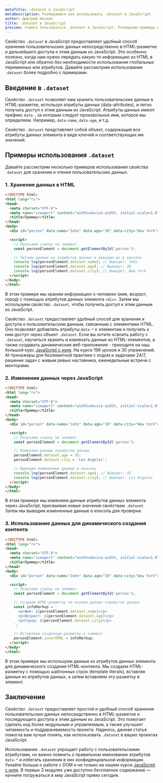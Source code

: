 ```yaml
---
metaTitle: .dataset в JavaScript
metaDescription: Разбираемся как использовать .dataset в JavaScript
author: Дмитрий Нечаев
title: .dataset в JavaScript
preview: Учимся пользоваться .dataset в JavaScript. Разбираем примеры использования
---
```


Свойство `.dataset` в JavaScript предоставляет удобный способ хранения пользовательских данных непосредственно в HTML-разметке и дальнейшего доступа к этим данным из JavaScript. Это особенно полезно, когда нам нужно передать какую-то информацию из HTML в JavaScript или обратно без необходимости использования глобальных переменных или атрибутов. Давайте рассмотрим использование `.dataset` более подробно с примерами.

## Введение в `.dataset`

Свойство `.dataset` позволяет нам хранить пользовательские данные в HTML-разметке, используя атрибуты данных (data-attributes), и легко получать доступ к этим данным из JavaScript. Атрибуты данных имеют префикс `data-`, за которым следует произвольное имя, которое мы определяем. Например, `data-name`, `data-age`, и т.д.

Свойство `.dataset` представляет собой объект, содержащий все атрибуты данных элемента в виде ключей и соответствующих им значений.

## Примеры использования `.dataset`

Давайте рассмотрим несколько примеров использования свойства `.dataset` для хранения и чтения пользовательских данных.

### 1. Хранение данных в HTML

```html
<!DOCTYPE html>
<html lang="ru">
<head>
  <meta charset="UTF-8">
  <meta name="viewport" content="width=device-width, initial-scale=1.0">
  <title>Пример</title>
</head>
<body>
  <div id="person" data-name="John" data-age="30" data-city="New York"></div>

  <script>
    // Получаем ссылку на элемент
    const personElement = document.getElementById('person');

    // Читаем данные из атрибутов данных и выводим их в консоль
    console.log(personElement.dataset.name); // Выведет: John
    console.log(personElement.dataset.age); // Выведет: 30
    console.log(personElement.dataset.city); // Выведет: New York
  </script>
</body>
</html>

```

В этом примере мы храним информацию о человеке (имя, возраст, город) с помощью атрибутов данных элемента `<div>`. Затем мы используем свойство `.dataset`, чтобы получить доступ к этим данным из JavaScript.

Свойство `.dataset` предоставляет удобный способ для хранения и доступа к пользовательским данным, связанным с элементами HTML. Оно позволяет добавлять атрибуты `data-*` к элементам и получать к ним доступ через объект `.dataset`. Если вы хотите освоить работу с `.dataset`, научиться хранить и извлекать данные из HTML-элементов, а также создавать динамические веб-приложения - приходите на наш большой курс [JavaScript с нуля](https://purpleschool.ru/course/javascript-basics?utm_source=knowledgebase&utm_medium=text&utm_campaign=dataset-v-javascript). На курсе 198 уроков и 30 упражнений, AI-тренажеры для безлимитной практики с кодом и задачами 24/7, решение задач с живым ревью наставника, еженедельные встречи с менторами.

### 2. Изменение данных через JavaScript

```html
<!DOCTYPE html>
<html lang="ru">
<head>
  <meta charset="UTF-8">
  <meta name="viewport" content="width=device-width, initial-scale=1.0">
  <title>Пример</title>
</head>
<body>
  <div id="person" data-name="John" data-age="30" data-city="New York"></div>

  <script>
    // Получаем ссылку на элемент
    const personElement = document.getElementById('person');

    // Изменяем данные атрибутов данных
    personElement.dataset.age = 35;
    personElement.dataset.city = 'Los Angeles';

    // Выводим измененные данные в консоль
    console.log(personElement.dataset.age); // Выведет: 35
    console.log(personElement.dataset.city); // Выведет: Los Angeles
  </script>
</body>
</html>

```

В этом примере мы изменяем данные атрибутов данных элемента через JavaScript, присваивая новые значения свойствам `.dataset`. Затем мы выводим измененные данные в консоль для проверки.

### 3. Использование данных для динамического создания контента

```html
<!DOCTYPE html>
<html lang="ru">
<head>
  <meta charset="UTF-8">
  <meta name="viewport" content="width=device-width, initial-scale=1.0">
  <title>Пример</title>
</head>
<body>
  <div id="person" data-name="John" data-age="30" data-city="New York"></div>

  <script>
    // Получаем ссылку на элемент
    const personElement = document.getElementById('person');

    // Создаем HTML-разметку на основе данных атрибутов данных
    const infoMarkup = `
      <p>Имя: ${personElement.dataset.name}</p>
      <p>Возраст: ${personElement.dataset.age}</p>
      <p>Город: ${personElement.dataset.city}</p>
    `;

    // Вставляем созданную разметку в элемент
    personElement.innerHTML = infoMarkup;
  </script>
</body>
</html>

```

В этом примере мы используем данные из атрибутов данных элемента для динамического создания HTML-контента. Мы создаем HTML-разметку с помощью шаблонных строк (template literals), вставляя данные из атрибутов данных, а затем вставляем эту разметку в элемент.

## Заключение

Свойство `.dataset` предоставляет простой и удобный способ хранения пользовательских данных непосредственно в HTML-разметке и последующего доступа к этим данным из JavaScript. Это помогает сделать код более модульным и управляемым, а также улучшает читаемость и поддерживаемость проекта. Надеюсь, данная статья помогла вам лучше понять, как использовать `.dataset` в ваших проектах JavaScript.

Использование `.dataset` упрощает работу с пользовательскими атрибутами, но важно помнить о правильном именовании атрибутов `data-*` и избегать хранения в них конфиденциальной информации. Узнайте больше о работе с DOM и не только на нашем курсе [JavaScript с нуля](https://purpleschool.ru/course/javascript-basics?utm_source=knowledgebase&utm_medium=text&utm_campaign=dataset-v-javascript). В первых 3 модулях уже доступно бесплатное содержание — начните погружаться в мир JavaScript прямо сегодня.
